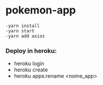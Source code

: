 # pokemon-app
`-yarn install`<br>
`-yarn start`<br>
`-yarn add axios`<br>

### Deploy in heroku:
* heroku login<br>
* heroku create <br>
* heroku apps:rename <nome_app><br>

